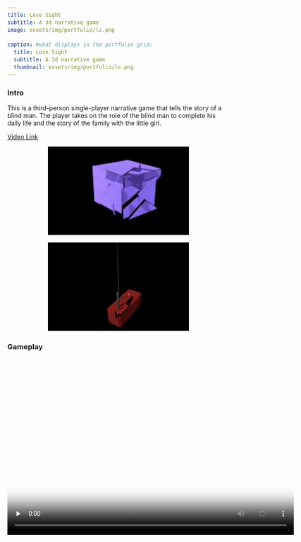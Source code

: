 ```yaml
---
title: Lose Sight
subtitle: A 3d narrative game
image: assets/img/portfolio/ls.png

caption: #what displays in the portfolio grid:
  title: Lose Sight
  subtitle: A 3d narrative game
  thumbnail: assets/img/portfolio/ls.png
---
```


### Intro

This is a third-person single-player narrative game that tells the story of a blind man. The player takes on the role of the blind man to complete his daily life and the story of the family with the little girl.

[Video Link](https://www.youtube.com/watch?v=lYkn7een_FA)

<p align="center">
  <img width="320" height="200" src="../assets/img/portfolio/ls3.png" alt="summer">
</p>

<p align="center">
  <img width="320" height="200" src="../assets/img/portfolio/ls2.png" alt="summer">
</p>

### Gameplay

<video width="650" height="400" id="video" controls="" preload="none" poster="losesight"> 
      <source id="mp4" src="../assets/video/ls.mp4" type="video/mp4">
</videos>
